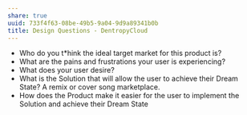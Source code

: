 ```yaml
---
share: true
uuid: 733f4f63-08be-49b5-9a04-9d9a89341b0b
title: Design Questions - DentropyCloud
---
```

* Who do you t*hink the ideal target market for this product is?
* What are the pains and frustrations your user is experiencing?
* What does your user desire? 
* What is the Solution that will allow the user to achieve their Dream State? A remix or cover song marketplace. 
* How does the Product make it easier for the user to implement the Solution and achieve their Dream State